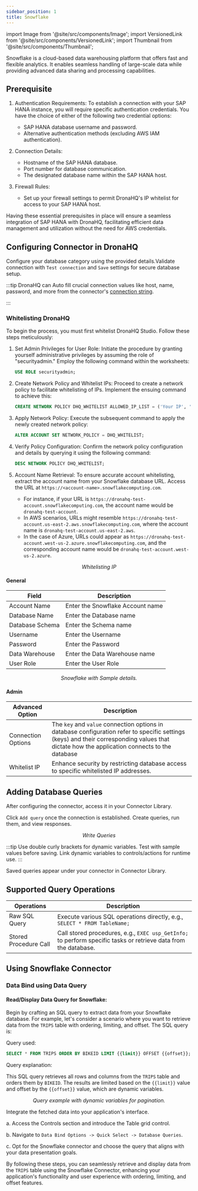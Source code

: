 ```yaml
---
sidebar_position: 1
title: Snowflake
---
```

import Image from '@site/src/components/Image';
import VersionedLink from '@site/src/components/VersionedLink';
import Thumbnail from '@site/src/components/Thumbnail';

Snowflake is a cloud-based data warehousing platform that offers fast and flexible analytics. It enables seamless handling of large-scale data while providing advanced data sharing and processing capabilities.

## Prerequisite

1. Authentication Requirements: To establish a connection with your SAP HANA instance, you will require specific authentication credentials. You have the choice of either of the following two credential options:
   - SAP HANA database username and password.
   - Alternative authentication methods (excluding AWS IAM authentication).

2. Connection Details:
   - Hostname of the SAP HANA database.
   - Port number for database communication.
   - The designated database name within the SAP HANA host.

3. Firewall Rules:
   - Set up your firewall settings to permit DronaHQ's IP whitelist for access to your SAP HANA host.

Having these essential prerequisites in place will ensure a seamless integration of SAP HANA with DronaHQ, facilitating efficient data management and utilization without the need for AWS credentials.

## Configuring Connector in DronaHQ

Configure your database category using the provided details.Validate connection with `Test connection` and `Save` settings for secure database setup.

:::tip
DronaHQ can Auto fill crucial connection values like host, name, password, and more from the connector's [connection string](https://docs.snowflake.com/en/developer-guide/odbc/odbc-parameters#connection-parameters).

:::


### Whitelisting DronaHQ

To begin the process, you must first whitelist DronaHQ Studio. Follow these steps meticulously:

1. Set Admin Privileges for User Role: Initiate the procedure by granting yourself administrative privileges by assuming the role of "securityadmin." Employ the following command within the worksheets:

   ```sql
   USE ROLE securityadmin;
   ```

2. Create Network Policy and Whitelist IPs: Proceed to create a network policy to facilitate whitelisting of IPs. Implement the ensuing command to achieve this:

   ```sql
   CREATE NETWORK POLICY DHQ_WHITELIST ALLOWED_IP_LIST = ('Your IP', 'DronaHQ IP', ...);
   ```

3. Apply Network Policy: Execute the subsequent command to apply the newly created network policy:

   ```sql
   ALTER ACCOUNT SET NETWORK_POLICY = DHQ_WHITELIST;
   ```

4. Verify Policy Configuration: Confirm the network policy configuration and details by querying it using the following command:

   ```sql
   DESC NETWORK POLICY DHQ_WHITELIST;
   ```

5. Account Name Retrieval: To ensure accurate account whitelisting, extract the account name from your Snowflake database URL. Access the URL at `https://<account-name>.snowflakecomputing.com`.

   - For instance, if your URL is `https://dronahq-test-account.snowflakecomputing.com`, the account name would be `dronahq-test-account`.
   - In AWS scenarios, URLs might resemble `https://dronahq-test-account.us-east-2.aws.snowflakecomputing.com`, where the account name is `dronahq-test-account.us-east-2.aws`.
   - In the case of Azure, URLs could appear as `https://dronahq-test-account.west-us-2.azure.snowflakecomputing.com`, and the corresponding account name would be `dronahq-test-account.west-us-2.azure`.

<figure>
  <Thumbnail src="/img/reference/connectors/snowflake/ipwhite.jpeg" alt="Whitelisting IP" />
  <figcaption align = "center"><i>Whitelisting IP</i></figcaption>
</figure>

#### General

| Field                | Description                             |
|----------------------|-----------------------------------------|
| Account Name         | Enter the Snowflake Account name         |
| Database Name        | Enter the Database name                 |
| Database Schema      | Enter the Schema name                   |
| Username             | Enter the Username                      |
| Password             | Enter the Password                      |
| Data Warehouse       | Enter the Data Warehouse name           |
| User Role            | Enter the User Role                     |

<figure>
  <Thumbnail src="/img/reference/connectors/snowflake/details.jpeg" alt="Snowflake with Sample details." />
  <figcaption align = "center"><i>Snowflake with Sample details.</i></figcaption>
</figure>


#### Admin

| Advanced Option   | Description    |
|--------------------|---------------------|
| Connection Options | The `key` and `value` connection options in database configuration refer to specific settings (keys) and their corresponding values that dictate how the application connects to the database |
| <VersionedLink to = "../../datasource-concepts/whitelisting_dronahq_ip"> Whitelist IP                 </VersionedLink>            | Enhance security by restricting database access to specific whitelisted IP addresses.     |

## Adding Database Queries

After configuring the connector, access it in your Connector Library.

Click `Add query` once the connection is established. Create queries, run them, and view responses.

<figure>
  <Thumbnail src="/img/reference/connectors/snowflake/query.jpeg" alt="Write Queries" />
  <figcaption align = "center"><i>Write Queries</i></figcaption>
</figure>

:::tip
Use double curly brackets for dynamic variables. Test with sample values before saving. Link dynamic variables to controls/actions for runtime use.
:::

Saved queries appear under your connector in Connector Library.

## Supported Query Operations

| Operations           | Description                                     |
|----------------------|-------------------------------------------------|
| Raw SQL Query        | Execute various SQL operations directly, e.g., `SELECT * FROM TableName;` |
| Stored Procedure Call| Call stored procedures, e.g., `EXEC usp_GetInfo;` to perform specific tasks or retrieve data from the database. |

## Using Snowflake Connector

### Data Bind using Data Query

#### Read/Display Data Query for Snowflake:

Begin by crafting an SQL query to extract data from your Snowflake database. For example, let's consider a scenario where you want to retrieve data from the `TRIPS` table with ordering, limiting, and offset. The SQL query is:

Query used:

```sql
SELECT * FROM TRIPS ORDER BY BIKEID LIMIT {{limit}} OFFSET {{offset}};
```

Query explanation:

This SQL query retrieves all rows and columns from the `TRIPS` table and orders them by `BIKEID`. The results are limited based on the `{{limit}}` value and offset by the `{{offset}}` value, which are dynamic variables.

<figure>
  <Thumbnail src="/img/reference/connectors/snowflake/queryexample.jpeg" alt="Query example with dynamic variables for pagination." />
  <figcaption align = "center"><i>Query example with dynamic variables for pagination.</i></figcaption>
</figure>

Integrate the fetched data into your application's interface.

 a. Access the Controls section and introduce the Table grid control.

 b. Navigate to `Data Bind Options -> Quick Select -> Database Queries`.

 c. Opt for the Snowflake connector and choose the query that aligns with your data presentation goals.

By following these steps, you can seamlessly retrieve and display data from the `TRIPS` table using the Snowflake Connector, enhancing your application's functionality and user experience with ordering, limiting, and offset features.